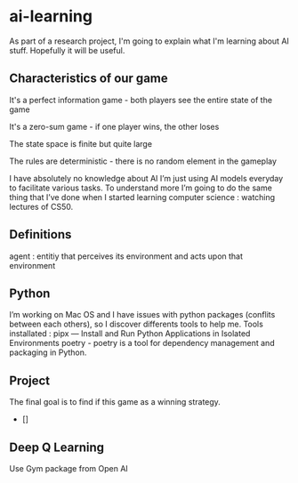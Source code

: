 # ai-learning

As part of a research project, I'm going to explain what I'm learning about AI stuff.
Hopefully it will be useful.

## Characteristics of our game

It's a perfect information game - both players see the entire state of the game

It's a zero-sum game - if one player wins, the other loses

The state space is finite but quite large

The rules are deterministic - there is no random element in the gameplay

I have absolutely no knowledge about AI I’m just using AI models everyday to facilitate various tasks. To understand more I’m going to do the same thing that I’ve done when I started learning computer science : watching lectures of CS50.

## Definitions

agent : entitiy that perceives its environment and acts upon that environment

## Python

I’m working on Mac OS and I have issues with python packages (conflits between each others), so I discover differents tools to help me.
Tools installated :
pipx — Install and Run Python Applications in Isolated Environments
poetry - poetry is a tool for dependency management and packaging in Python.

## Project

The final goal is to find if this game as a winning strategy.

- []

## Deep Q Learning

Use Gym package from Open AI
